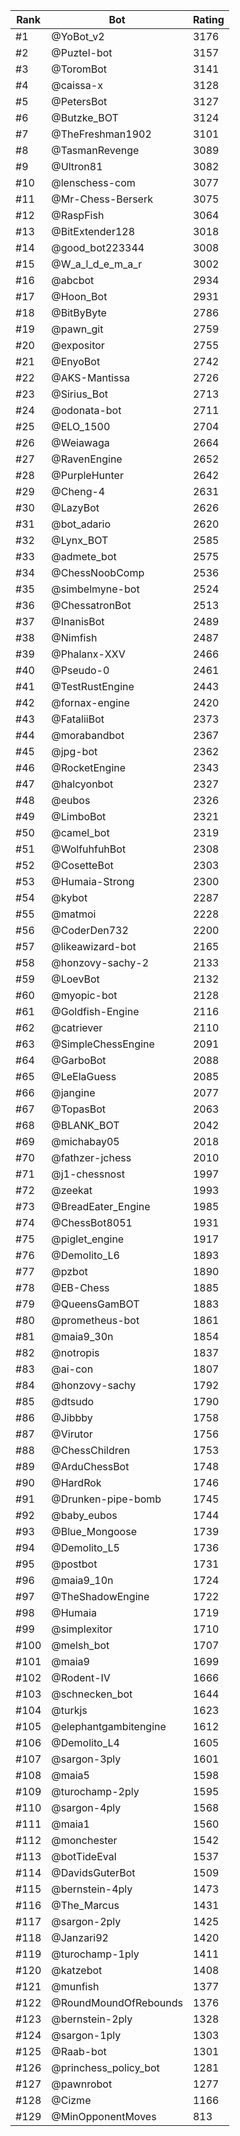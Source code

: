 Rank|Bot|Rating
---|---|---
#1|@YoBot_v2|3176
#2|@Puztel-bot|3157
#3|@ToromBot|3141
#4|@caissa-x|3128
#5|@PetersBot|3127
#6|@Butzke_BOT|3124
#7|@TheFreshman1902|3101
#8|@TasmanRevenge|3089
#9|@Ultron81|3082
#10|@lenschess-com|3077
#11|@Mr-Chess-Berserk|3075
#12|@RaspFish|3064
#13|@BitExtender128|3018
#14|@good_bot223344|3008
#15|@W_a_l_d_e_m_a_r|3002
#16|@abcbot|2934
#17|@Hoon_Bot|2931
#18|@BitByByte|2786
#19|@pawn_git|2759
#20|@expositor|2755
#21|@EnyoBot|2742
#22|@AKS-Mantissa|2726
#23|@Sirius_Bot|2713
#24|@odonata-bot|2711
#25|@ELO_1500|2704
#26|@Weiawaga|2664
#27|@RavenEngine|2652
#28|@PurpleHunter|2642
#29|@Cheng-4|2631
#30|@LazyBot|2626
#31|@bot_adario|2620
#32|@Lynx_BOT|2585
#33|@admete_bot|2575
#34|@ChessNoobComp|2536
#35|@simbelmyne-bot|2524
#36|@ChessatronBot|2513
#37|@InanisBot|2489
#38|@Nimfish|2487
#39|@Phalanx-XXV|2466
#40|@Pseudo-0|2461
#41|@TestRustEngine|2443
#42|@fornax-engine|2420
#43|@FataliiBot|2373
#44|@morabandbot|2367
#45|@jpg-bot|2362
#46|@RocketEngine|2343
#47|@halcyonbot|2327
#48|@eubos|2326
#49|@LimboBot|2321
#50|@camel_bot|2319
#51|@WolfuhfuhBot|2308
#52|@CosetteBot|2303
#53|@Humaia-Strong|2300
#54|@kybot|2287
#55|@matmoi|2228
#56|@CoderDen732|2200
#57|@likeawizard-bot|2165
#58|@honzovy-sachy-2|2133
#59|@LoevBot|2132
#60|@myopic-bot|2128
#61|@Goldfish-Engine|2116
#62|@catriever|2110
#63|@SimpleChessEngine|2091
#64|@GarboBot|2088
#65|@LeElaGuess|2085
#66|@jangine|2077
#67|@TopasBot|2063
#68|@BLANK_BOT|2042
#69|@michabay05|2018
#70|@fathzer-jchess|2010
#71|@j1-chessnost|1997
#72|@zeekat|1993
#73|@BreadEater_Engine|1985
#74|@ChessBot8051|1931
#75|@piglet_engine|1917
#76|@Demolito_L6|1893
#77|@pzbot|1890
#78|@EB-Chess|1885
#79|@QueensGamBOT|1883
#80|@prometheus-bot|1861
#81|@maia9_30n|1854
#82|@notropis|1837
#83|@ai-con|1807
#84|@honzovy-sachy|1792
#85|@dtsudo|1790
#86|@Jibbby|1758
#87|@Virutor|1756
#88|@ChessChildren|1753
#89|@ArduChessBot|1748
#90|@HardRok|1746
#91|@Drunken-pipe-bomb|1745
#92|@baby_eubos|1744
#93|@Blue_Mongoose|1739
#94|@Demolito_L5|1736
#95|@postbot|1731
#96|@maia9_10n|1724
#97|@TheShadowEngine|1722
#98|@Humaia|1719
#99|@simplexitor|1710
#100|@melsh_bot|1707
#101|@maia9|1699
#102|@Rodent-IV|1666
#103|@schnecken_bot|1644
#104|@turkjs|1623
#105|@elephantgambitengine|1612
#106|@Demolito_L4|1605
#107|@sargon-3ply|1601
#108|@maia5|1598
#109|@turochamp-2ply|1595
#110|@sargon-4ply|1568
#111|@maia1|1560
#112|@monchester|1542
#113|@botTideEval|1537
#114|@DavidsGuterBot|1509
#115|@bernstein-4ply|1473
#116|@The_Marcus|1431
#117|@sargon-2ply|1425
#118|@Janzari92|1420
#119|@turochamp-1ply|1411
#120|@katzebot|1408
#121|@munfish|1377
#122|@RoundMoundOfRebounds|1376
#123|@bernstein-2ply|1328
#124|@sargon-1ply|1303
#125|@Raab-bot|1301
#126|@princhess_policy_bot|1281
#127|@pawnrobot|1277
#128|@Cizme|1166
#129|@MinOpponentMoves|813
